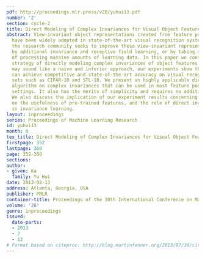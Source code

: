 ```yaml
---
pdf: http://proceedings.mlr.press/v28/yuhui13.pdf
number: '2'
section: cycle-2
title: Direct Modeling of Complex Invariances for Visual Object Features
abstract: View-invariant object representations created from feature pooling networks
  have been widely adopted in state-of-the-art visual recognition systems. Recently,
  the research community seeks to improve these view-invariant representations further
  by additional invariance and receptive field learning, or by taking on the challenge
  of processing massive amounts of learning data. In this paper we consider an alternate
  strategy of directly modeling complex invariances of object features. While this
  may sound like a naive and inferior approach, our experiments show that this approach
  can achieve competitive and state-of-the-art accuracy on visual recognition data
  sets such as CIFAR-10 and STL-10. We present an highly applicable dictionary learning
  algorithm on complex invariances that can be used in most feature pooling network
  settings. It also has the merits of simplicity and requires no additional tuning.
  We also discuss the implication of our experiment results concerning recent observations
  on the usefulness of pre-trained features, and the role of direct invariance modeling
  in invariance learning.
layout: inproceedings
series: Proceedings of Machine Learning Research
id: yuhui13
month: 0
tex_title: Direct Modeling of Complex Invariances for Visual Object Features
firstpage: 352
lastpage: 360
page: 352-360
sections: 
author:
- given: Ka
  family: Yu Hui
date: 2013-02-13
address: Atlanta, Georgia, USA
publisher: PMLR
container-title: Proceedings of the 30th International Conference on Machine Learning
volume: '28'
genre: inproceedings
issued:
  date-parts:
  - 2013
  - 2
  - 13
# Format based on citeproc: http://blog.martinfenner.org/2013/07/30/citeproc-yaml-for-bibliographies/
---
```

